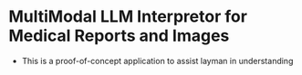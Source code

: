 # MultiModal LLM Interpretor for Medical Reports and Images 
* This is a proof-of-concept application to assist layman in understanding 